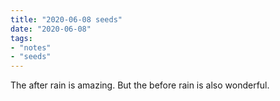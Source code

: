 ```yaml
---
title: "2020-06-08 seeds"
date: "2020-06-08"
tags:
- "notes"
- "seeds"
---
```


The after rain is amazing.
But the before rain is also wonderful.